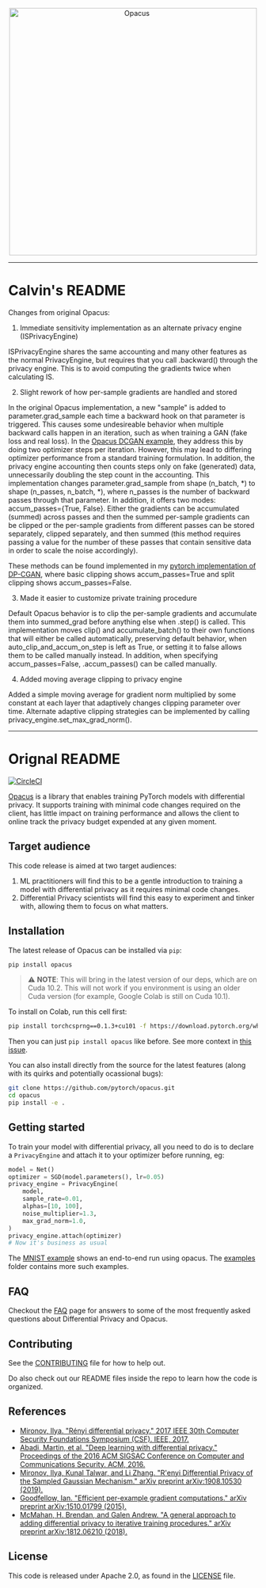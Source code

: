 <p align="center"><img src="https://github.com/pytorch/opacus/blob/main/website/static/img/opacus_logo.svg" alt="Opacus" width="500"/></p>

<hr/>

# Calvin's README
Changes from original Opacus:
1. Immediate sensitivity implementation as an alternate privacy engine (ISPrivacyEngine)

ISPrivacyEngine shares the same accounting and many other features as the normal PrivacyEngine, but requires that you call .backward() through the privacy engine.
This is to avoid computing the gradients twice when calculating IS.

2. Slight rework of how per-sample gradients are handled and stored

In the original Opacus implementation, a new "sample" is added to parameter.grad_sample each time a backward hook on that parameter is triggered.
This causes some undesireable behavior when multiple backward calls happen in an iteration, such as when training a GAN (fake loss and real loss).
In the [Opacus DCGAN example](https://github.com/calvinhirsch/opacus/blob/calvin-branch/examples/dcgan.py), they address this by doing two optimizer steps per iteration.
However, this may lead to differing optimizer performance from a standard training formulation.
In addition, the privacy engine accounting then counts steps only on fake (generated) data, unnecessarily doubling the step count in the accounting.
This implementation changes parameter.grad_sample from shape (n_batch, *) to shape (n_passes, n_batch, *), where n_passes is the number of backward passes through that parameter.
In addition, it offers two modes: accum_passes={True, False}.
Either the gradients can be accumulated (summed) across passes and then the summed per-sample gradients can be clipped or the per-sample gradients from different passes can be stored separately, clipped separately, and then summed (this method requires passing a value for the number of these passes that contain sensitive data in order to scale the noise accordingly).

These methods can be found implemented in my [pytorch implementation of DP-CGAN](https://github.com/calvinhirsch/dp-cgan-pytorch), where basic clipping shows accum_passes=True and split clipping shows accum_passes=False.

3. Made it easier to customize private training procedure

Default Opacus behavior is to clip the per-sample gradients and accumulate them into summed_grad before anything else when .step() is called.
This implementation moves clip() and accumulate_batch() to their own functions that will either be called automatically, preserving default behavior, when auto_clip_and_accum_on_step is left as True, or setting it to false allows them to be called manually instead. In addition, when specifying accum_passes=False, .accum_passes() can be called manually.

4. Added moving average clipping to privacy engine

Added a simple moving average for gradient norm multiplied by some constant at each layer that adaptively changes clipping parameter over time. Alternate adaptive clipping strategies can be implemented by calling privacy_engine.set_max_grad_norm().

<hr/>

# Orignal README

[![CircleCI](https://circleci.com/gh/pytorch/opacus.svg?style=svg)](https://circleci.com/gh/pytorch/opacus)

[Opacus](https://opacus.ai) is a library that enables training PyTorch models with differential privacy. It supports training with minimal code changes required on the client, has little impact on training performance and allows the client to online track the privacy budget expended at any given moment.

## Target audience
This code release is aimed at two target audiences:
1. ML practitioners will find this to be a gentle introduction to training a model with differential privacy as it requires minimal code changes.
2. Differential Privacy scientists will find this easy to experiment and tinker with, allowing them to focus on what matters.


## Installation
The latest release of Opacus can be installed via `pip`:
```bash
pip install opacus
```

> :warning: **NOTE**: This will bring in the latest version of our deps, which are on Cuda 10.2. This will not work if you environment is using an older Cuda version (for example, Google Colab is still on Cuda 10.1).

To install on Colab, run this cell first:

```bash
pip install torchcsprng==0.1.3+cu101 -f https://download.pytorch.org/whl/torch_stable.html
```
Then you can just `pip install opacus` like before. See more context in [this issue](https://github.com/pytorch/opacus/issues/69).


You can also install directly from the source for the latest features (along with its quirks and potentially ocassional bugs):
```bash
git clone https://github.com/pytorch/opacus.git
cd opacus
pip install -e .
```

## Getting started
To train your model with differential privacy, all you need to do is to declare a `PrivacyEngine` and attach it to your optimizer before running, eg:

```python
model = Net()
optimizer = SGD(model.parameters(), lr=0.05)
privacy_engine = PrivacyEngine(
    model,
    sample_rate=0.01,
    alphas=[10, 100],
    noise_multiplier=1.3,
    max_grad_norm=1.0,
)
privacy_engine.attach(optimizer)
# Now it's business as usual
```

The [MNIST example](https://github.com/pytorch/opacus/tree/main/examples/mnist.py) shows an end-to-end run using opacus. The [examples](https://github.com/pytorch/opacus/tree/main/examples/) folder contains more such examples.

## FAQ
Checkout the [FAQ](https://opacus.ai/docs/faq) page for answers to some of the most frequently asked questions about Differential Privacy and Opacus.

## Contributing
See the [CONTRIBUTING](https://github.com/pytorch/opacus/tree/main/CONTRIBUTING.md) file for how to help out.

Do also check out our README files inside the repo to learn how the code is organized.

## References
* [Mironov, Ilya. "Rényi differential privacy." 2017 IEEE 30th Computer Security Foundations Symposium (CSF). IEEE, 2017.](https://arxiv.org/abs/1702.07476)
* [Abadi, Martin, et al. "Deep learning with differential privacy." Proceedings of the 2016 ACM SIGSAC Conference on Computer and Communications Security. ACM, 2016.](https://arxiv.org/abs/1607.00133)
* [Mironov, Ilya, Kunal Talwar, and Li Zhang. "R\'enyi Differential Privacy of the Sampled Gaussian Mechanism." arXiv preprint arXiv:1908.10530 (2019).](https://arxiv.org/abs/1908.10530)
* [Goodfellow, Ian. "Efficient per-example gradient computations." arXiv preprint arXiv:1510.01799 (2015).](https://arxiv.org/abs/1510.01799)
* [McMahan, H. Brendan, and Galen Andrew. "A general approach to adding differential privacy to iterative training procedures." arXiv preprint arXiv:1812.06210 (2018).](https://arxiv.org/abs/1812.06210)

## License
This code is released under Apache 2.0, as found in the [LICENSE](https://github.com/pytorch/opacus/tree/main/LICENSE) file.
